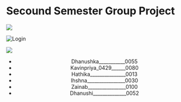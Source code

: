 <h1>Secound Semester Group Project</h1>


<img src="https://user-images.githubusercontent.com/73097560/115834477-dbab4500-a447-11eb-908a-139a6edaec5c.gif">

![Login](https://github.com/Dhanushka010Mahesh/Java_netbeans_Swing/assets/158093265/d855a5ac-c023-4327-9565-3ee6ef93e9e1.jpg)

<img src="https://user-images.githubusercontent.com/73097560/115834477-dbab4500-a447-11eb-908a-139a6edaec5c.gif">

<div align="center">
  <ul>
  <li>Dhanushka___________0055</li>
  <li>Kavinpriya_0429______0080</li>
  <li>Hathika_______________0013</li>
  <li>Ihshna________________0030</li>
  <li>Zainab________________0100</li>
  <li>Dhanushi______________0052</li>
</ul>

  
</div>

